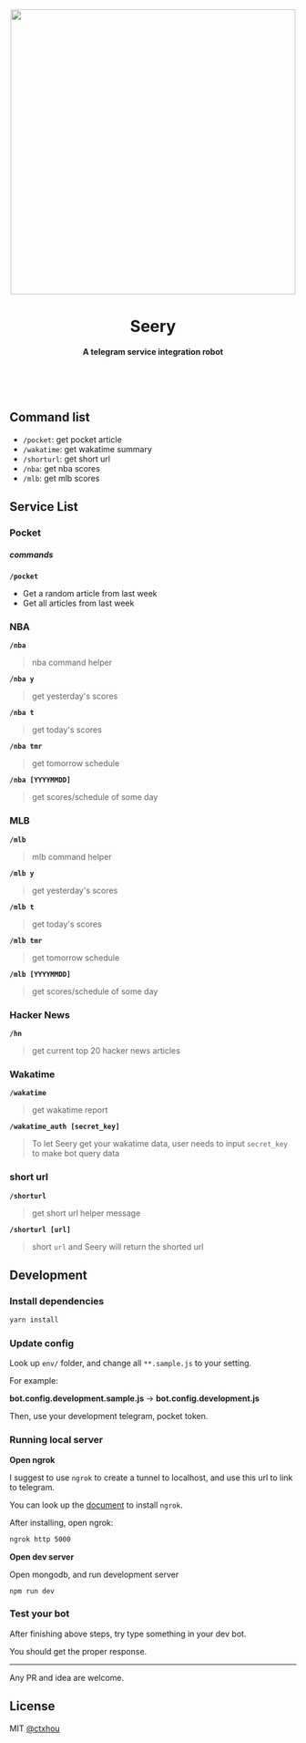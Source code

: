 <div align="center">
	<img src="https://i.imgur.com/aAxk4n8.png" width="500"/>
	<h1>Seery</h1>
	<p>
		<b>A telegram service integration robot</b>
	</p>
	<br>
	<br>
	<br>
</div>

## Command list

* `/pocket`: get pocket article
* `/wakatime`: get wakatime summary
* `/shorturl`: get short url
* `/nba`: get nba scores
* `/mlb`: get mlb scores

## Service List

### Pocket

##### commands

**`/pocket`**

* Get a random article from last week
* Get all articles from last week

### NBA

**`/nba`**

> nba command helper

**`/nba y`**

> get yesterday's scores

**`/nba t`**

> get today's scores

**`/nba tmr`**

> get tomorrow schedule

**`/nba [YYYYMMDD]`**

> get scores/schedule of some day

### MLB

**`/mlb`**

> mlb command helper

**`/mlb y`**

> get yesterday's scores

**`/mlb t`**

> get today's scores

**`/mlb tmr`**

> get tomorrow schedule

**`/mlb [YYYYMMDD]`**

> get scores/schedule of some day

### Hacker News

**`/hn`**

> get current top 20 hacker news articles

### Wakatime

**`/wakatime`**

> get wakatime report

**`/wakatime_auth [secret_key]`**

> To let Seery get your wakatime data, user needs to input `secret_key` to make bot query data

### short url

**`/shorturl`**

> get short url helper message

**`/shorturl [url]`**

> short `url` and Seery will return the shorted url

## Development

### Install dependencies

```bash
yarn install
```

### Update config

Look up `env/` folder, and change all `**.sample.js` to your setting.

For example:

**bot.config.development.sample.js** → **bot.config.development.js**

Then, use your development telegram, pocket token.

### Running local server

**Open ngrok**

I suggest to use `ngrok` to create a tunnel to localhost, and use this url to link to telegram.

You can look up the [document](https://ngrok.com/) to install `ngrok`.

After installing, open ngrok:

```bash
ngrok http 5000
```

**Open dev server**

Open mongodb, and run development server

```
npm run dev
```

### Test your bot

After finishing above steps, try type something in your dev bot.

You should get the proper response.

<hr/>

Any PR and idea are welcome.

## License

MIT [@ctxhou](https://github.com/ctxhou)